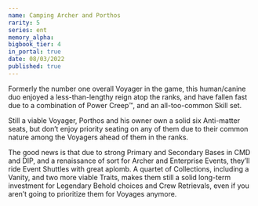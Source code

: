 ```yaml
---
name: Camping Archer and Porthos
rarity: 5
series: ent
memory_alpha:
bigbook_tier: 4
in_portal: true
date: 08/03/2022
published: true
---
```


Formerly the number one overall Voyager in the game, this human/canine duo enjoyed a less-than-lengthy reign atop the ranks, and have fallen fast due to a combination of Power Creep™, and an all-too-common Skill set.

Still a viable Voyager, Porthos and his owner own a solid six Anti-matter seats, but don’t enjoy priority seating on any of them due to their common nature among the Voyagers ahead of them in the ranks. 

The good news is that due to strong Primary and Secondary Bases in CMD and DIP, and a renaissance of sort for Archer and Enterprise Events, they’ll ride Event Shuttles with great aplomb. A quartet of Collections, including a Vanity, and two more viable Traits, makes them still a solid long-term investment for Legendary Behold choices and Crew Retrievals, even if you aren’t going to prioritize them for Voyages anymore.

